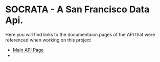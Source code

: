 # SOCRATA - A San Francisco Data Api.
Here you will find links to the documentaion pages of the API that were referenced when working on this project
* [Main API Page](https://dev.socrata.com/foundry/data.sfgov.org/5cei-gny5)
* 